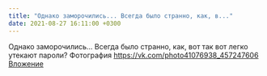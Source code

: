 ```yaml
---
title: "Однако заморочились... Всегда было странно, как, в..."
date: 2021-08-27 16:11:00 +0300
---
```


Однако заморочились... Всегда было странно, как, вот так вот легко утекают пароли?
Фотография
<a class="vk-attach" href="https://vk.com/photo41076938_457247606">https://vk.com/photo41076938_457247606</a>
<a class="vk-attach" href="https://vk.com/photo41076938_457247606">Вложение</a>
